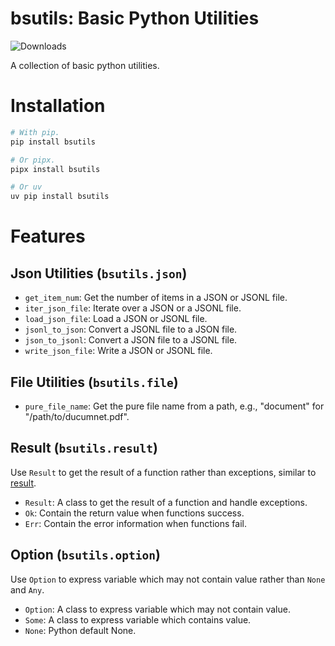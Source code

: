 # bsutils: Basic Python Utilities

![Downloads](https://img.shields.io/pypi/dm/bsutils.svg?style=flat)

A collection of basic python utilities.

# Installation

```python
# With pip.
pip install bsutils

# Or pipx.
pipx install bsutils

# Or uv
uv pip install bsutils
```

# Features
## Json Utilities (`bsutils.json`)
- `get_item_num`: Get the number of items in a JSON or JSONL file.
- `iter_json_file`: Iterate over a JSON or a JSONL file.
- `load_json_file`: Load a JSON or JSONL file.
- `jsonl_to_json`: Convert a JSONL file to a JSON file.
- `json_to_jsonl`: Convert a JSON file to a JSONL file.
- `write_json_file`: Write a JSON or JSONL file.

## File Utilities (`bsutils.file`)
- `pure_file_name`: Get the pure file name from a path, e.g., "document" for "/path/to/ducumnet.pdf".

## Result (`bsutils.result`)
Use `Result` to get the result of a function rather than exceptions, similar to [result](https://github.com/rustedpy/result).
- `Result`: A class to get the result of a function and handle exceptions.
- `Ok`: Contain the return value when functions success.
- `Err`: Contain the error information when functions fail.

## Option (`bsutils.option`)
Use `Option` to express variable which may not contain value rather than `None` and `Any`.
- `Option`: A class to express variable which may not contain value.
- `Some`: A class to express variable which contains value.
- `None`: Python default None.